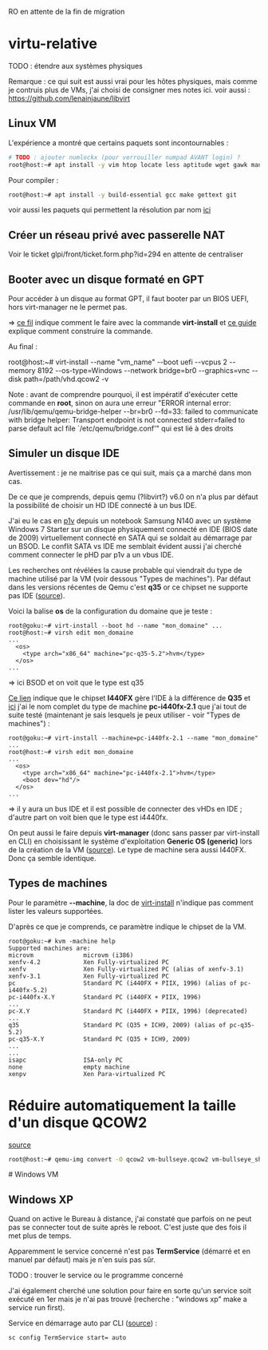 RO en attente de la fin de migration

















































# virtu-relative
TODO : étendre aux systèmes physiques

Remarque : ce qui suit est aussi vrai pour les hôtes physiques, mais comme je contruis plus de VMs, j'ai choisi de consigner mes notes ici.
voir aussi : https://github.com/lenainjaune/libvirt
## Linux VM
L'expérience a montré que certains paquets sont incontournables :
```sh
# TODO : ajouter numlockx (pour verrouiller numpad AVANT login) ?
root@host:~# apt install -y vim htop locate less aptitude wget gawk man sshfs rsync tree curl net-tools gnupg2 rfkill util-linux nmap tcpdump binutils screen pv ntfs-3g
```
Pour compiler :
```sh
root@host:~# apt install -y build-essential gcc make gettext git
```
voir aussi les paquets qui permettent la résolution par nom [ici](https://github.com/lenainjaune/network_howto#acc%C3%A9s-r%C3%A9seau-par-nom)

## Créer un réseau privé avec passerelle NAT
Voir le ticket glpi/front/ticket.form.php?id=294 en attente de centraliser

## Booter avec un disque formaté en GPT
Pour accéder à un disque au format GPT, il faut booter par un BIOS UEFI, hors virt-manager ne le permet pas.

=> [ce fil](https://blog.wikichoon.com/2016/01/uefi-support-in-virt-install-and-virt.html) indique comment le faire avec la commande **virt-install** et [ce guide](https://www.golinuxcloud.com/virt-install-examples-kvm-virt-commands-linux/) explique comment construire la commande.

Au final :

root@host:~# virt-install --name "vm_name" --boot uefi --vcpus 2 --memory 8192 --os-type=Windows --network bridge=br0 --graphics=vnc --disk path=/path/vhd.qcow2 -v

Note : avant de comprendre pourquoi, il est impératif d'exécuter cette commande en **root**, sinon on aura une erreur "ERROR internal error: /usr/lib/qemu/qemu-bridge-helper --br=br0 --fd=33: failed to communicate with bridge helper: Transport endpoint is not connected
stderr=failed to parse default acl file `/etc/qemu/bridge.conf'" qui est lié à des droits

## Simuler un disque IDE
Avertissement : je ne maitrise pas ce qui suit, mais ça a marché dans mon cas.

De ce que je comprends, depuis qemu (?libvirt?) v6.0 on n'a plus par défaut la possibilité de choisir un HD IDE connecté à un bus IDE. 

J'ai eu le cas en [p1v](https://github.com/lenainjaune/p2v_vs_v2p_vs_p1v) depuis un notebook Samsung N140 avec un système Windows 7 Starter sur un disque physiquement connecté en IDE (BIOS date de 2009) virtuellement connecté en SATA qui se soldait au démarrage par un BSOD. Le conflit SATA vs IDE me semblait évident aussi j'ai cherché comment connecter le pHD par p1v a un vbus IDE. 

Les recherches ont révélées la cause probable qui viendrait du type de machine utilisé par la VM (voir dessous "Types de machines"). Par défaut dans les versions récentes de Qemu c'est **q35** or ce chipset ne supporte pas IDE ([source](https://github.com/dmacvicar/terraform-provider-libvirt/issues/667)).

Voici la balise **os** de la configuration du domaine que je teste :
```
root@goku:~# virt-install --boot hd --name "mon_domaine" ...
root@host:~# virsh edit mon_domaine
...
  <os>
    <type arch="x86_64" machine="pc-q35-5.2">hvm</type>
  </os>
...
```
=> ici BSOD et on voit que le type est q35


[Ce lien](https://bugzilla.redhat.com/show_bug.cgi?id=1437253#c5) indique que le chipset **I440FX** gère l'IDE à la différence de **Q35** et [ici](https://serverfault.com/questions/637917/how-can-i-change-qemu-kvm-machine-architecture-from-440fx-to-q35-with-virsh-edit) j'ai le nom complet du type de machine **pc-i440fx-2.1** que j'ai tout de suite testé (maintenant je sais lesquels je peux utiliser - voir "Types de machines") :
```
root@goku:~# virt-install --machine=pc-i440fx-2.1 --name "mon_domaine" ...
root@host:~# virsh edit mon_domaine
...
  <os>
    <type arch="x86_64" machine="pc-i440fx-2.1">hvm</type>
    <boot dev="hd"/>
  </os>
...
```
 => il y aura un bus IDE et il est possible de connecter des vHDs en IDE ; d'autre part on voit bien que le type est i4440fx.
 
On peut aussi le faire depuis **virt-manager** (donc sans passer par virt-install en CLI) en choisissant le système d'exploitation **Generic OS (generic)** lors de la création de la VM ([source](https://mangolassi.it/topic/19099/virt-manager-ide-disks/58?lang=fr)). Le type de machine sera aussi I440FX. Donc ça semble identique.

## Types de machines
Pour le paramètre **--machine**, la doc de [virt-install](https://manpages.org/virt-install) n'indique pas comment lister les valeurs supportées.

D'après ce que je comprends, ce paramètre indique le chipset de la VM.

```
root@goku:~# kvm -machine help
Supported machines are:
microvm              microvm (i386)
xenfv-4.2            Xen Fully-virtualized PC
xenfv                Xen Fully-virtualized PC (alias of xenfv-3.1)
xenfv-3.1            Xen Fully-virtualized PC
pc                   Standard PC (i440FX + PIIX, 1996) (alias of pc-i440fx-5.2)
pc-i440fx-X.Y        Standard PC (i440FX + PIIX, 1996)
...
pc-X.Y               Standard PC (i440FX + PIIX, 1996) (deprecated)
...
q35                  Standard PC (Q35 + ICH9, 2009) (alias of pc-q35-5.2)
pc-q35-X.Y           Standard PC (Q35 + ICH9, 2009)
...
...
isapc                ISA-only PC
none                 empty machine
xenpv                Xen Para-virtualized PC
```
# Réduire automatiquement la taille d'un disque QCOW2
[source](https://tuxfixer.com/how-to-shrink-openstack-qcow2-image-with-qemu-img/)
```sh
root@host:~# qemu-img convert -O qcow2 vm-bullseye.qcow2 vm-bullseye_shrinked.qcow2
```
# Windows VM
## Windows XP
Quand on active le Bureau à distance, j'ai constaté que parfois on ne peut pas se connecter tout de suite après le reboot. C'est juste que des fois il met plus de temps.

Apparemment le service concerné n'est pas **TermService** (démarré et en manuel par défaut) mais je n'en suis pas sûr.

TODO : trouver le service ou le programme concerné

J'ai également cherché une solution pour faire en sorte qu'un service soit exécuté en 1er mais je n'ai pas trouvé (recherche : "windows xp" make a service run first).

Service en démarrage auto par CLI ([source](https://www.windows-commandline.com/start-terminal-services-command-line/)) :
```bash
sc config TermService start= auto
```

